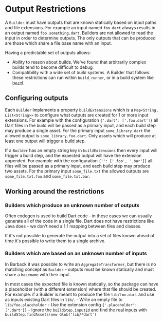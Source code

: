 # Output Restrictions

A `Builder` must have outputs that are known statically based on input paths and
file extensions. For example an input named `foo.dart` always results in an
output named `foo.something.dart`. Builders are not allowed to read the input in
order to determine outputs. The only outputs that can be produced are those
which share a file base name with an input.

Having a predictable set of outputs allows:

-   Ability to reason about builds. We've found that arbitrarily complex builds
    tend to become difficult to debug.
-   Compatibility with a wide set of build systems. A Builder that follows these
    restrictions can run within `build_runner`, or in a build system like
    [bazel](https://bazel.build).

## Configuring outputs

Each `Builder` implements a property `buildExtensions` which is a `Map<String,
List<String>>` to configure what outputs are created for 1 or more input
extensions. For example with the configuration `{'.dart': ['.foo.dart']}` all
Dart files in the build will be passed as a primary input, and each build step
may produce a single asset. For the primary input `some_library.dart` the
allowed output is `some_library.foo.dart`. Only assets which will produce at
least one output will trigger a build step.

If a `Builder` has an empty string key in `buildExtensions` then every input
will trigger a build step, and the expected output will have the extension
appended. For example with the configuration `{'': ['.foo', '.bar']}` all files
will be passed as a primary input, and each build step may produce two assets.
For the primary input `some_file.txt` the allowed outputs are
`some_file.txt.foo` and `some_file.txt.bar`.

## Working around the restrictions

### Builders which produce an unknown number of outputs

Often codegen is used to build Dart code - in these cases we can usually
generate all of the code in a single file. Dart does not have restrictions like
Java does - we don't need a 1:1 mapping between files and classes.

If it's not possible to generate the output into a set of files known ahead of
time it's possible to write them to a single archive.

### Builders which are based on an unknown number of inputs

In Barback it was possible to write an `AggregateTransformer`, but there is no
matching concept as `Builder` - outputs must be known statically and must share
a `basename` with their input.

In most cases the expected file is known statically, so the package can have a
placeholder (with a different extension) where that file should be created. For
example: if a Builder is meant to produce the file `lib/foo.dart` and use as
inputs existing Dart files in `lib/`. - Write an empty file to
`lib/foo.placeholder` - Use the extension config `{'.placeholder': ['.dart']}` -
Ignore the `buildStep.inputId` and find the real inputs with
`buildStep.findAssets(new Glob('lib/*dart')`
